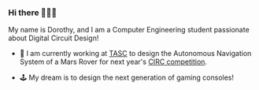 ### Hi there 👋👩‍💻 

My name is Dorothy, and I am a Computer Engineering student passionate about Digital Circuit Design! 

- 🔩 I am currently working at [TASC](https://www.linkedin.com/company/tmutasc/?originalSubdomain=ca) to design the Autonomous Navigation System of a Mars Rover for next year's [CIRC competition](https://circ.cstag.ca/).

- 🕹️ My dream is to design the next generation of gaming consoles!
